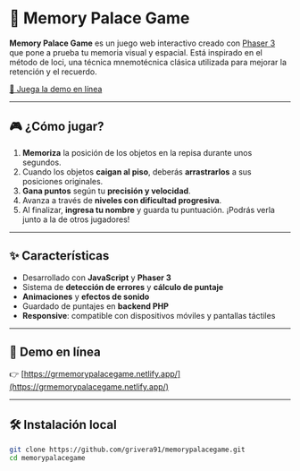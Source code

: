 # 🧠 Memory Palace Game

**Memory Palace Game** es un juego web interactivo creado con [Phaser 3](https://phaser.io/) que pone a prueba tu memoria visual y espacial. Está inspirado en el método de loci, una técnica mnemotécnica clásica utilizada para mejorar la retención y el recuerdo.

[🔗 Juega la demo en línea](https://grmemorypalacegame.netlify.app/)

---

## 🎮 ¿Cómo jugar?

1. **Memoriza** la posición de los objetos en la repisa durante unos segundos.
2. Cuando los objetos **caigan al piso**, deberás **arrastrarlos** a sus posiciones originales.
3. **Gana puntos** según tu **precisión y velocidad**.
4. Avanza a través de **niveles con dificultad progresiva**.
5. Al finalizar, **ingresa tu nombre** y guarda tu puntuación. ¡Podrás verla junto a la de otros jugadores!

---

## ✨ Características

- Desarrollado con **JavaScript** y **Phaser 3**
- Sistema de **detección de errores** y **cálculo de puntaje**
- **Animaciones** y **efectos de sonido**
- Guardado de puntajes en **backend PHP**
- **Responsive**: compatible con dispositivos móviles y pantallas táctiles

---

## 🚀 Demo en línea

👉 [https://grmemorypalacegame.netlify.app/](https://grmemorypalacegame.netlify.app/)

---

## 🛠️ Instalación local

```bash
git clone https://github.com/grivera91/memorypalacegame.git
cd memorypalacegame
